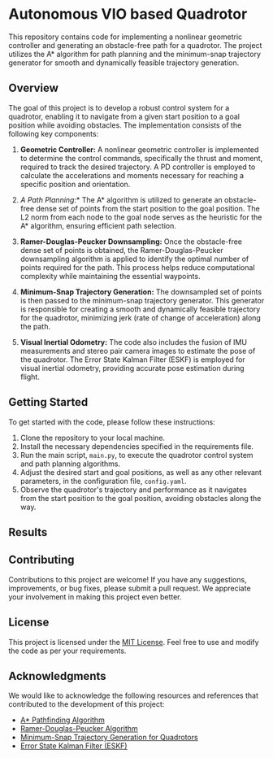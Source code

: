 # Autonomous VIO based Quadrotor

This repository contains code for implementing a nonlinear geometric controller and generating an obstacle-free path for a quadrotor. The project utilizes the A* algorithm for path planning and the minimum-snap trajectory generator for smooth and dynamically feasible trajectory generation.

## Overview

The goal of this project is to develop a robust control system for a quadrotor, enabling it to navigate from a given start position to a goal position while avoiding obstacles. The implementation consists of the following key components:

1. **Geometric Controller:** A nonlinear geometric controller is implemented to determine the control commands, specifically the thrust and moment, required to track the desired trajectory. A PD controller is employed to calculate the accelerations and moments necessary for reaching a specific position and orientation.

2. **A* Path Planning:** The A* algorithm is utilized to generate an obstacle-free dense set of points from the start position to the goal position. The L2 norm from each node to the goal node serves as the heuristic for the A* algorithm, ensuring efficient path selection.

3. **Ramer-Douglas-Peucker Downsampling:** Once the obstacle-free dense set of points is obtained, the Ramer-Douglas-Peucker downsampling algorithm is applied to identify the optimal number of points required for the path. This process helps reduce computational complexity while maintaining the essential waypoints.

4. **Minimum-Snap Trajectory Generation:** The downsampled set of points is then passed to the minimum-snap trajectory generator. This generator is responsible for creating a smooth and dynamically feasible trajectory for the quadrotor, minimizing jerk (rate of change of acceleration) along the path.

5. **Visual Inertial Odometry:** The code also includes the fusion of IMU measurements and stereo pair camera images to estimate the pose of the quadrotor. The Error State Kalman Filter (ESKF) is employed for visual inertial odometry, providing accurate pose estimation during flight.

## Getting Started

To get started with the code, please follow these instructions:

1. Clone the repository to your local machine.
2. Install the necessary dependencies specified in the requirements file.
3. Run the main script, `main.py`, to execute the quadrotor control system and path planning algorithms.
4. Adjust the desired start and goal positions, as well as any other relevant parameters, in the configuration file, `config.yaml`.
5. Observe the quadrotor's trajectory and performance as it navigates from the start position to the goal position, avoiding obstacles along the way.

## Results

## Contributing

Contributions to this project are welcome! If you have any suggestions, improvements, or bug fixes, please submit a pull request. We appreciate your involvement in making this project even better.

## License

This project is licensed under the [MIT License](LICENSE). Feel free to use and modify the code as per your requirements.

## Acknowledgments

We would like to acknowledge the following resources and references that contributed to the development of this project:

- [A* Pathfinding Algorithm](https://en.wikipedia.org/wiki/A*_search_algorithm)
- [Ramer-Douglas-Peucker Algorithm](https://en.wikipedia.org/wiki/Ramer%E2%80%93Douglas%E2%80%93Peucker_algorithm)
- [Minimum-Snap Trajectory Generation for Quadrotors](https://ieeexplore.ieee.org/abstract/document/5980409)
- [Error State Kalman Filter (ESKF)](https://ieeexplore.ieee.org/abstract/document/5980409)